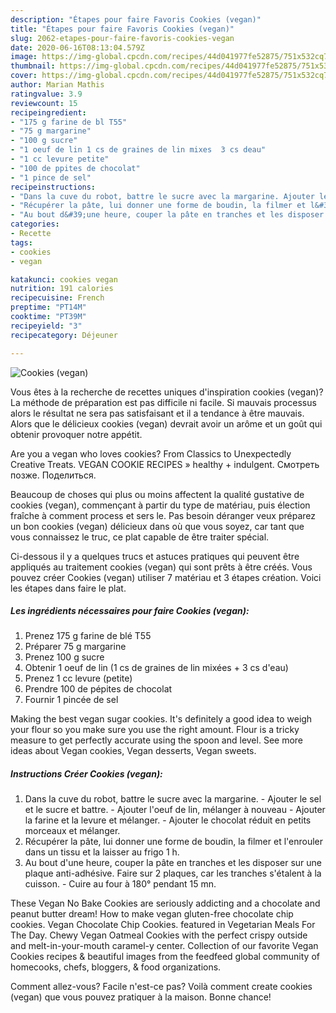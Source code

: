 ```yaml
---
description: "Étapes pour faire Favoris Cookies (vegan)"
title: "Étapes pour faire Favoris Cookies (vegan)"
slug: 2062-etapes-pour-faire-favoris-cookies-vegan
date: 2020-06-16T08:13:04.579Z
image: https://img-global.cpcdn.com/recipes/44d041977fe52875/751x532cq70/cookies-vegan-photo-principale-de-la-recette.jpg
thumbnail: https://img-global.cpcdn.com/recipes/44d041977fe52875/751x532cq70/cookies-vegan-photo-principale-de-la-recette.jpg
cover: https://img-global.cpcdn.com/recipes/44d041977fe52875/751x532cq70/cookies-vegan-photo-principale-de-la-recette.jpg
author: Marian Mathis
ratingvalue: 3.9
reviewcount: 15
recipeingredient:
- "175 g farine de bl T55"
- "75 g margarine"
- "100 g sucre"
- "1 oeuf de lin 1 cs de graines de lin mixes  3 cs deau"
- "1 cc levure petite"
- "100 de ppites de chocolat"
- "1 pince de sel"
recipeinstructions:
- "Dans la cuve du robot, battre le sucre avec la margarine. Ajouter le sel et le sucre et battre. Ajouter l&#39;oeuf de lin, mélanger à nouveau Ajouter la farine et la levure et mélanger. Ajouter le chocolat réduit en petits morceaux et mélanger."
- "Récupérer la pâte, lui donner une forme de boudin, la filmer et l&#39;enrouler dans un tissu et la laisser au frigo 1 h."
- "Au bout d&#39;une heure, couper la pâte en tranches et les disposer sur une plaque anti-adhésive. Faire sur 2 plaques, car les tranches s&#39;étalent à la cuisson. Cuire au four à 180° pendant 15 mn."
categories:
- Recette
tags:
- cookies
- vegan

katakunci: cookies vegan 
nutrition: 191 calories
recipecuisine: French
preptime: "PT14M"
cooktime: "PT39M"
recipeyield: "3"
recipecategory: Déjeuner

---
```



![Cookies (vegan)](https://img-global.cpcdn.com/recipes/44d041977fe52875/751x532cq70/cookies-vegan-photo-principale-de-la-recette.jpg)

Vous êtes à la recherche de recettes uniques d'inspiration cookies (vegan)? La méthode de préparation est pas difficile ni facile. Si mauvais processus alors le résultat ne sera pas satisfaisant et il a tendance à être mauvais. Alors que le délicieux cookies (vegan) devrait avoir un arôme et un goût qui obtenir provoquer notre appétit.

Are you a vegan who loves cookies? From Classics to Unexpectedly Creative Treats. VEGAN COOKIE RECIPES » healthy + indulgent. Смотреть позже. Поделиться.

Beaucoup de choses qui plus ou moins affectent la qualité gustative de cookies (vegan), commençant à partir du type de matériau, puis élection fraîche à comment process et sers le. Pas besoin déranger veux préparez un bon cookies (vegan) délicieux dans où que vous soyez, car tant que vous connaissez le truc, ce plat capable de être traiter spécial.


Ci-dessous il y a quelques trucs et astuces pratiques qui peuvent être appliqués au traitement cookies (vegan) qui sont prêts à être créés. Vous pouvez créer Cookies (vegan) utiliser 7 matériau et 3 étapes création. Voici les étapes dans faire le plat.

<!--inarticleads1-->

##### Les ingrédients nécessaires pour faire Cookies (vegan):

1. Prenez 175 g farine de blé T55
1. Préparer 75 g margarine
1. Prenez 100 g sucre
1. Obtenir 1 oeuf de lin (1 cs de graines de lin mixées + 3 cs d&#39;eau)
1. Prenez 1 cc levure (petite)
1. Prendre 100 de pépites de chocolat
1. Fournir 1 pincée de sel


Making the best vegan sugar cookies. It&#39;s definitely a good idea to weigh your flour so you make sure you use the right amount. Flour is a tricky measure to get perfectly accurate using the spoon and level. See more ideas about Vegan cookies, Vegan desserts, Vegan sweets. 

<!--inarticleads2-->

##### Instructions Créer Cookies (vegan):

1. Dans la cuve du robot, battre le sucre avec la margarine. - Ajouter le sel et le sucre et battre. - Ajouter l&#39;oeuf de lin, mélanger à nouveau - Ajouter la farine et la levure et mélanger. - Ajouter le chocolat réduit en petits morceaux et mélanger.
1. Récupérer la pâte, lui donner une forme de boudin, la filmer et l&#39;enrouler dans un tissu et la laisser au frigo 1 h.
1. Au bout d&#39;une heure, couper la pâte en tranches et les disposer sur une plaque anti-adhésive. Faire sur 2 plaques, car les tranches s&#39;étalent à la cuisson. - Cuire au four à 180° pendant 15 mn.


These Vegan No Bake Cookies are seriously addicting and a chocolate and peanut butter dream! How to make vegan gluten-free chocolate chip cookies. Vegan Chocolate Chip Cookies. featured in Vegetarian Meals For The Day. Chewy Vegan Oatmeal Cookies with the perfect crispy outside and melt-in-your-mouth caramel-y center. Collection of our favorite Vegan Cookies recipes &amp; beautiful images from the feedfeed global community of homecooks, chefs, bloggers, &amp; food organizations. 


Comment allez-vous? Facile n'est-ce pas? Voilà comment create cookies (vegan) que vous pouvez pratiquer à la maison. Bonne chance!
